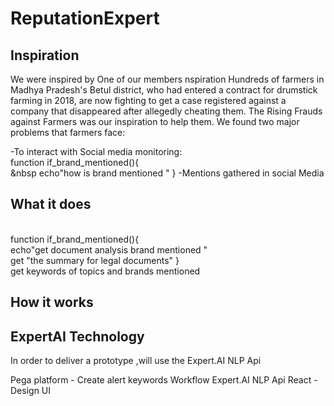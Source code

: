 # ReputationExpert

<h2>Inspiration</h2>

We were inspired by One of our members
nspiration
Hundreds of farmers in Madhya Pradesh's Betul district, who had entered a contract for drumstick farming in 2018, are now fighting to get a case registered against a company that disappeared after allegedly cheating them. The Rising Frauds against Farmers was our inspiration to help them. We found two major problems that farmers face:

-To interact with Social media monitoring: <br/>
function if_brand_mentioned(){
 <br/> &nbsp echo"how is brand mentioned "
}
-Mentions gathered in social Media 

<h2>What it does</h2> <br/>
function if_brand_mentioned(){
<br/> echo"get document analysis brand mentioned "
 <br/>get "the summary for legal documents"
} <br/>
 get keywords of topics  and brands mentioned  
 
 <h2>How it works </h2>
 
  <h2>ExpertAI Technology</h2>
In order to deliver a prototype ,will use the Expert.AI NLP Api

Pega platform - Create alert keywords Workflow 
Expert.AI NLP Api 
React -Design UI
